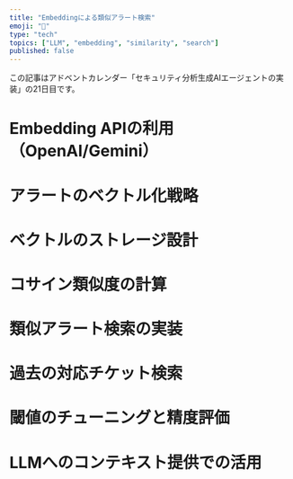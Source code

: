 ```yaml
---
title: "Embeddingによる類似アラート検索"
emoji: "🤖"
type: "tech"
topics: ["LLM", "embedding", "similarity", "search"]
published: false
---
```


この記事はアドベントカレンダー「セキュリティ分析生成AIエージェントの実装」の21日目です。

# Embedding APIの利用（OpenAI/Gemini）

# アラートのベクトル化戦略

# ベクトルのストレージ設計

# コサイン類似度の計算

# 類似アラート検索の実装

# 過去の対応チケット検索

# 閾値のチューニングと精度評価

# LLMへのコンテキスト提供での活用
